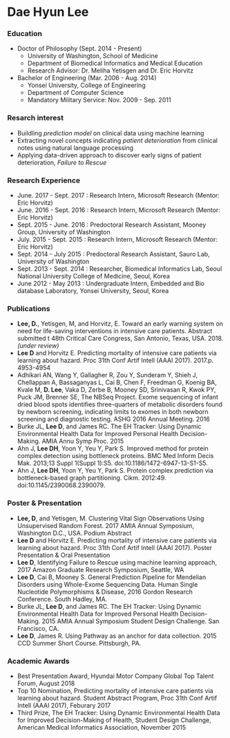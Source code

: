 Dae Hyun Lee
============

### Education
- Doctor of Philosophy (Sept. 2014 - Present)
	- University of Washington, School of Medicine
	- Department of Biomedical Informatics and Medical Education
	- Research Advisor: Dr. Meliha Yetisgen and Dr. Eric Horvitz
- Bachelor of Engineering (Mar. 2006 - Aug. 2014)
	- Yonsei University, College of Engineering
	- Department of Computer Science
	- Mandatory Military Service: Nov. 2009 - Sep. 2011

###  Resarch interest
- Buildling *prediction model* on clinical data using machine learning
- Extracting novel concepts indicating *patient deterioration* from clinical notes using natural language processing
- Applying data-driven approach to discover early signs of patient deterioration, *Failure to Rescue* 

### Research Experience
- June. 2017 - Sept. 2017 : Research Intern, Microsoft Research (Mentor: Eric Horvitz)
- June. 2016 - Sept. 2016 : Research Intern, Microsoft Research (Mentor: Eric Horvitz)
- Sept. 2015 - June. 2016 : Predoctoral Research Assistant, Mooney Group<mooneygroup>, University of Washington
- July. 2015 - Sept. 2015 : Research Intern, Microsoft Research (Mentor: Eric Horvitz)
- Sept. 2014 - July 2015 : Predoctoral Research Assistant, Sauro Lab<saurogroup>, University of Washington
- Sept. 2013 - Sept. 2014 : Researcher, Biomedical Informatics Lab, Seoul National University College of Medicine, Seoul, Korea
-  June 2012 - May 2013 : Undergraduate Intern, Embedded and Bio database Laboratory, Yonsei University, Seoul, Korea

### Publications
- **Lee, D.**, Yetisgen, M, and Horvitz, E. Toward an early warning system on need for life-saving interventions	in	intensive	care patients. Abstract submitted t 48th Critical Care Congress, San Antonio, Texas, USA. 2018. *(under review)*
- **Lee D** and Horvitz E. Predicting mortality of intensive care patients via learning about hazard. Proc 31th Conf Artif Intell (AAAI 2017). 2017.p. 4953-4954
- Adhikari AN, Wang Y, Gallagher R, Zou Y, Sunderam Y, Shieh J, Chellappan A, Bassaganyas L, Cai B, Chen F, Freedman G, Koenig BA, Kvale M, **D. Lee**, Vaka D, Zerbe B, Mooney SD, Srinivasan R, Kwok PY, Puck JM, Brenner SE, The NBSeq Project. Exome sequencing of infant dried blood spots identifies three-quarters of metabolic disorders found by newborn screening, indicating limits to exomes in both newborn screening and diagnostic testing. ASHG 2016 Annual Meeting. 2016
- Burke JL, **Lee D**, and James RC. The EH Tracker: Using Dynamic Environmental Health Data for Improved Personal Health Decision-Making. AMIA Annu Symp Proc. 2015
- Ahn J, **Lee DH**, Yoon Y, Yeu Y, Park S. Improved method for protein complex detection using bottleneck proteins. BMC Med Inform Decis Mak. 2013;13 Suppl 1(Suppl 1):S5. doi:10.1186/1472-6947-13-S1-S5.
- Ahn J, **Lee DH**, Yoon Y, Yeu Y, Park S. Protein complex prediction via bottleneck-based graph partitioning. Cikm. 2012:49. doi:10.1145/2390068.2390079.

### Poster & Presentation
 - **Lee, D**, and Yetisgen, M. Clustering Vital Sign Observations Using Unsupervised Random Forest. 2017 AMIA Annual Symposium, Washington D.C., USA. Podium Abstract
 - **Lee D** and Horvitz E. Predicting mortality of intensive care patients via learning about hazard. Proc 31th Conf Artif Intell (AAAI 2017). Poster Presentation & Oral Presentation
 - **Lee D**, Identifying Failure to Rescue using machine learning approach, 2017 Amazon Graduate Research Symposium, Seattle, WA 
 - **Lee D**, Cai B, Mooney S. General Prediction Pipeline for Mendelian Disorders using Whole-Exome Sequencing Data. Human Single Nucleotide Polymorphisms & Disease,
2016 Gordon Research Conference. South Hadley, MA.
 - Burke JL, **Lee D**, and James RC. The EH Tracker: Using Dynamic Environmental Health Data for Improved Personal Health Decision-Making. 2015 AMIA Annual Symposium Student Design Challenge. San Francisco, CA.
 - **Lee D**, James R. Using Pathway as an anchor for data collection. 2015 CCD Summer Short Course. Pittsburgh, PA.

### Academic Awards
 - Best Presentation Award, Hyundai Motor Company Global Top Talent Forum, August 2018
 - Top 10 Nomination, Predicting mortality of intensive care patients via learning about hazard. Student Abstract Program, Proc 31th Conf Artif Intell (AAAI 2017), Feburary 2017
 - Third Prize, The EH Tracker: Using Dynamic Environmental Health Data for Improved Decision-Making of Health, Student Design Challenge, American Medical Informatics Association, November 2015